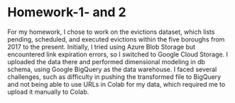 # Homework-1- and 2 

For my homework, I chose to work on the evictions dataset, which lists pending, scheduled, and executed evictions within the five boroughs from 2017 to the present. Initially, I tried using Azure Blob Storage but encountered link expiration errors, so I switched to Google Cloud Storage. I uploaded the data there and performed dimensional modeling in db schema, using Google BigQuery as the data warehouse. I faced several challenges, such as difficulty in pushing the transformed file to BigQuery and not being able to use URLs in Colab for my data, which required me to upload it manually to Colab.